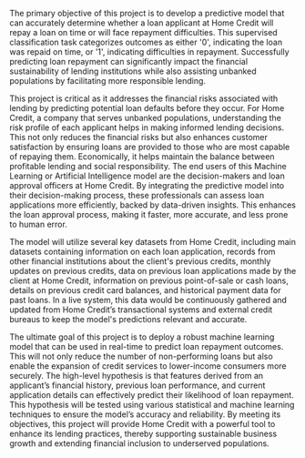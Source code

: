 The primary objective of this project is to develop a predictive model that can accurately determine whether a loan applicant at Home Credit will repay a loan on time or will face repayment difficulties. This supervised classification task categorizes outcomes as either '0', indicating the loan was repaid on time, or '1', indicating difficulties in repayment. Successfully predicting loan repayment can significantly impact the financial sustainability of lending institutions while also assisting unbanked populations by facilitating more responsible lending.

This project is critical as it addresses the financial risks associated with lending by predicting potential loan defaults before they occur. For Home Credit, a company that serves unbanked populations, understanding the risk profile of each applicant helps in making informed lending decisions. This not only reduces the financial risks but also enhances customer satisfaction by ensuring loans are provided to those who are most capable of repaying them. Economically, it helps maintain the balance between profitable lending and social responsibility.
The end users of this Machine Learning or Artificial Intelligence model are the decision-makers and loan approval officers at Home Credit. By integrating the predictive model into their decision-making process, these professionals can assess loan applications more efficiently, backed by data-driven insights. This enhances the loan approval process, making it faster, more accurate, and less prone to human error.

The model will utilize several key datasets from Home Credit, including main datasets containing information on each loan application, records from other financial institutions about the client's previous credits, monthly updates on previous credits, data on previous loan applications made by the client at Home Credit, information on previous point-of-sale or cash loans, details on previous credit card balances, and historical payment data for past loans. In a live system, this data would be continuously gathered and updated from Home Credit’s transactional systems and external credit bureaus to keep the model's predictions relevant and accurate.

The ultimate goal of this project is to deploy a robust machine learning model that can be used in real-time to predict loan repayment outcomes. This will not only reduce the number of non-performing loans but also enable the expansion of credit services to lower-income consumers more securely. The high-level hypothesis is that features derived from an applicant’s financial history, previous loan performance, and current application details can effectively predict their likelihood of loan repayment. This hypothesis will be tested using various statistical and machine learning techniques to ensure the model’s accuracy and reliability. By meeting its objectives, this project will provide Home Credit with a powerful tool to enhance its lending practices, thereby supporting sustainable business growth and extending financial inclusion to underserved populations.
